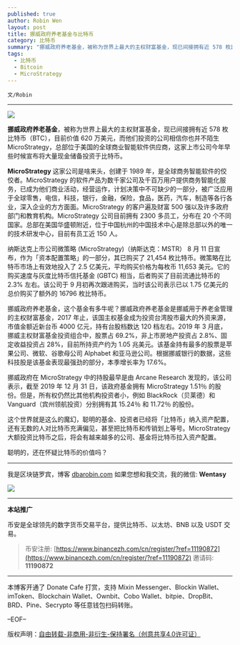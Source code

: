 ```yaml
---
published: true
author: Robin Wen
layout: post
title: 挪威政府养老基金与比特币
category: 比特币
summary: "挪威政府养老基金，被称为世界上最大的主权财富基金，现已间接拥有近 578 枚比特币（BTC），目前价值 620 万美元，而他们投资的公司相信你也并不陌生 MicroStrategy，总部位于美国的全球商业智能软件供应商，这家上市公司今年早些时候宣布将大量现金储备投资于比特币。这个世界就是这么的魔幻，聪明的基金、投资者已经将「比特币」纳入资产配置，还有无数的人对比特币充满偏见，甚至把比特币和传销划上等号。MicroStrategy 大额投资比特币之后，将会有越来越多的公司、基金将比特币拉入资产配置。"
tags:
  - 比特币
  - Bitcoin
  - MicroStrategy
---
```


`文/Robin`

***

![](https://cdn.dbarobin.com/v71e7al.png)

**挪威政府养老基金**，被称为世界上最大的主权财富基金，现已间接拥有近 578 枚比特币（BTC），目前价值 620 万美元，而他们投资的公司相信你也并不陌生 MicroStrategy，总部位于美国的全球商业智能软件供应商，这家上市公司今年早些时候宣布将大量现金储备投资于比特币。

**MicroStrategy** 这家公司是啥来头，创建于 1989 年，是全球商务智能软件的佼佼者。MicroStrategy 的软件产品为数千家公司及千百万用户提供商务智能化服务，已成为他们商业活动，经营运作，计划决策中不可缺少的一部分，被广泛应用于全球零售，电信，科技，银行，金融，保险，食品，医药，汽车，制造等各行各业，深入企业的方方面面。MicroStrategy 的客户遍及财富 500 强以及许多政府部门和教育机构。MicroStrategy 公司目前拥有 2300 多员工，分布在 20 个不同国家。总部在美国华盛顿附近，位于中国杭州的中国技术中心是除总部以外的唯一的技术研发中心，目前有员工近 150 人。

纳斯达克上市公司微策略 (MicroStrategy)（纳斯达克：MSTR） 8 月 11 日宣布，作为「资本配置策略」的一部分，其已购买了 21,454 枚比特币。微策略在比特币市场上有效地投入了 2.5 亿美元，平均购买价格为每枚币 11,653 美元。它的购买速度与灰度比特币信托基金 (GBTC) 相当，后者购买了目前流通比特币的 2.3% 左右。该公司于 9 月初再次跟进购买，当时该公司表示已以 1.75 亿美元的总价购买了额外的 16796 枚比特币。

挪威政府养老基金，这个基金有多牛呢？挪威政府养老基金是挪威用于养老金管理的主权财富基金，2017 年止，该国主权基金成为投资台湾股市最大的外资来源，市值金额近新台币 4000 亿元，持有台股档数达 120 档左右。2019 年 3 月底，挪威主权财富基金投资组合中，股票占 69.2%，非上市房地产投资占 2.8%、固定收益投资占 28%，目前所持资产约为 1.05 兆美元。该基金持有最多的股票是苹果公司、微软、谷歌母公司 Alphabet 和亚马逊公司。根据挪威银行的数据，这些科技股是该基金表现最强劲的部分，本季增长率为 17.6%。

挪威政府在 MicroStrategy 中的持股最早是由 Arcane Research 发现的，该公司表示，截至 2019 年 12 月 31 日，该政府基金拥有 MicroStrategy 1.51％ 的股份。但是，所有权仍然比其他机构投资者小，例如 BlackRock（贝莱德）和 Vanguard（宾州领航投资）分别拥有其 15.24％ 和 11.72％ 的股份。

这个世界就是这么的魔幻，聪明的基金、投资者已经将「比特币」纳入资产配置，还有无数的人对比特币充满偏见，甚至把比特币和传销划上等号。MicroStrategy 大额投资比特币之后，将会有越来越多的公司、基金将比特币拉入资产配置。

聪明的，还在怀疑比特币的价值吗？

***

我是区块链罗宾，博客 [dbarobin.com](https://dbarobin.com/)
如果您想和我交流，我的微信: **Wentasy**

![](https://cdn.dbarobin.com/v4yywe2.png)

***

**本站推广**

币安是全球领先的数字货币交易平台，提供比特币、以太坊、BNB 以及 USDT 交易。

> 币安注册: [https://www.binancezh.com/cn/register/?ref=11190872](https://www.binancezh.com/cn/register/?ref=11190872)
> 邀请码: **11190872**

***

本博客开通了 Donate Cafe 打赏，支持 Mixin Messenger、Blockin Wallet、imToken、Blockchain Wallet、Ownbit、Cobo Wallet、bitpie、DropBit、BRD、Pine、Secrypto 等任意钱包扫码转账。

<center>
    <div class="--donate-button"
         data-button-id="f8b9df0d-af9a-460d-8258-d3f435445075"
    ></div>
</center>

–EOF–

版权声明：[自由转载-非商用-非衍生-保持署名（创意共享4.0许可证）](http://creativecommons.org/licenses/by-nc-nd/4.0/deed.zh)